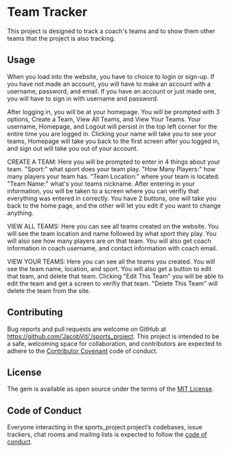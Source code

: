 
# Team Tracker

This project is designed to track a coach's teams and to show them other teams that the project is also tracking.

## Usage

When you load into the website, you have to choice to login or sign-up. If you have not made an account, you will have to make an account with a username, password, and email. If you have an account or just made one, you will have to sign in with username and password.

After logging in, you will be at your homepage. You will be prompted with 3 options, Create a Team, View All Teams, and View Your Teams. Your username, Homepage, and Logout will persist in the top left corner for the entire time you are logged in. Clicking your name will take you to see your teams, Homepage will take you back to the first screen after you logged in, and sign out will take you out of your account.

CREATE A TEAM:
Here you will be prompted to enter in 4 things about your team. "Sport:" what sport does your team play. "How Many Players:" how many players your team has. "Team Location:" where your team is located. "Team Name:" what's your teams nickname. After entering in your information, you will be taken to a screen where you can verifiy that everything was entered in correctly. You have 2 buttons, one will take you back to the home page, and the other will let you edit if you want to change anything.

VIEW ALL TEAMS:
Here you can see all teams created on the website. You will see the team location and name followed by what sport they play. You will also see how many players are on that team. You will also get coach information in coach username, and contact information with coach email.

VIEW YOUR TEAMS:
Here you can see all the teams you created. You will see the team name, location, and sport. You will also get a button to edit that team, and delete that team. Clicking "Edit This Team" you will be able to edit the team and get a screen to verifiy that team. "Delete This Team" will delete the team from the site.
         

## Contributing

Bug reports and pull requests are welcome on GitHub at https://github.com/'JacobViti'/sports_project. This project is intended to be a safe, welcoming space for collaboration, and contributors are expected to adhere to the [Contributor Covenant](http://contributor-covenant.org) code of conduct.

## License

The gem is available as open source under the terms of the [MIT License](https://opensource.org/licenses/MIT).

## Code of Conduct

Everyone interacting in the sports_project project’s codebases, issue trackers, chat rooms and mailing lists is expected to follow the [code of conduct](https://github.com/'JacobViti'/sports_project/blob/master/CODE_OF_CONDUCT.md).
